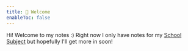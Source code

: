 ```yaml
---
title: 👋 Welcome
enableToc: false
---
```


Hi! Welcome to my notes :)
Right now I only have notes for my [School Subject](notes/School%20Subjects/School%20Subjects.md) but hopefully I'll get more in soon!

